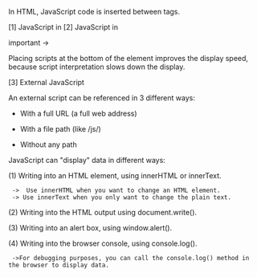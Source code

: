 

In HTML, JavaScript code is inserted between <script> and </script> tags.

[1] JavaScript in <head>
[2] JavaScript in <body>

important ->

Placing scripts at the bottom of the <body> element improves the display speed, 
because script interpretation slows down the display.

[3] External JavaScript

An external script can be referenced in 3 different ways:

* With a full URL (a full web address)
  
     <script src="https://www.w3schools.com/js/myScript.js"></script>

* With a file path (like /js/)

    <script src="/js/myScript.js"></script>

* Without any path

   <script src="myScript.js"></script>


JavaScript can "display" data in different ways:

(1) Writing into an HTML element, using innerHTML or innerText.

     ->  Use innerHTML when you want to change an HTML element.
     -> Use innerText when you only want to change the plain text.

(2) Writing into the HTML output using document.write().

(3) Writing into an alert box, using window.alert().


(4) Writing into the browser console, using console.log().
     
     ->For debugging purposes, you can call the console.log() method in the browser to display data.